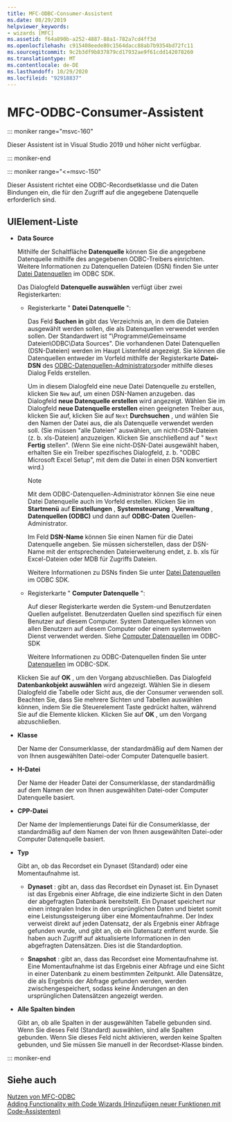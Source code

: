 ```yaml
---
title: MFC-ODBC-Consumer-Assistent
ms.date: 08/29/2019
helpviewer_keywords:
- wizards [MFC]
ms.assetid: f64a890b-a252-4887-88a1-782a7cd4ff3d
ms.openlocfilehash: c915408eede80c1564dacc88ab7b9354bd72fc11
ms.sourcegitcommit: 9c2b3df9b837879cd17932ae9f61cdd142078260
ms.translationtype: MT
ms.contentlocale: de-DE
ms.lasthandoff: 10/29/2020
ms.locfileid: "92918837"
---
```

# <a name="mfc-odbc-consumer-wizard"></a>MFC-ODBC-Consumer-Assistent

::: moniker range="msvc-160"

Dieser Assistent ist in Visual Studio 2019 und höher nicht verfügbar.

::: moniker-end

::: moniker range="<=msvc-150"

Dieser Assistent richtet eine ODBC-Recordsetklasse und die Daten Bindungen ein, die für den Zugriff auf die angegebene Datenquelle erforderlich sind.

## <a name="uielement-list"></a>UIElement-Liste

- **Data Source**

  Mithilfe der Schaltfläche **Datenquelle** können Sie die angegebene Datenquelle mithilfe des angegebenen ODBC-Treibers einrichten. Weitere Informationen zu Datenquellen Dateien (DSN) finden Sie unter [Datei Datenquellen](/sql/odbc/reference/file-data-sources) im ODBC SDK.

  Das Dialogfeld **Datenquelle auswählen** verfügt über zwei Registerkarten:

  - Registerkarte " **Datei Datenquelle** ":

     Das Feld **Suchen in** gibt das Verzeichnis an, in dem die Dateien ausgewählt werden sollen, die als Datenquellen verwendet werden sollen. Der Standardwert ist "\Programme\Gemeinsame Dateien\ODBC\Data Sources". Die vorhandenen Datei Datenquellen (DSN-Dateien) werden im Haupt Listenfeld angezeigt. Sie können die Datenquellen entweder im Vorfeld mithilfe der Registerkarte **Datei-DSN** des [ODBC-Datenquellen-Administrators](/sql/odbc/admin/odbc-data-source-administrator)oder mithilfe dieses Dialog Felds erstellen.

     Um in diesem Dialogfeld eine neue Datei Datenquelle zu erstellen, klicken Sie `New` auf, um einen DSN-Namen anzugeben. das Dialogfeld **neue Datenquelle erstellen** wird angezeigt. Wählen Sie im Dialogfeld **neue Datenquelle erstellen** einen geeigneten Treiber aus, klicken Sie auf, klicken Sie auf `Next` **Durchsuchen** , und wählen Sie den Namen der Datei aus, die als Datenquelle verwendet werden soll. (Sie müssen "alle Dateien" auswählen, um nicht-DSN-Dateien (z. b. xls-Dateien) anzuzeigen. Klicken Sie anschließend auf " `Next` **Fertig** stellen". (Wenn Sie eine nicht-DSN-Datei ausgewählt haben, erhalten Sie ein Treiber spezifisches Dialogfeld, z. b. "ODBC Microsoft Excel Setup", mit dem die Datei in einen DSN konvertiert wird.)

     > [!NOTE]
     > Mit dem ODBC-Datenquellen-Administrator können Sie eine neue Datei Datenquelle auch im Vorfeld erstellen. Klicken Sie im **Startmenü** auf **Einstellungen** , **Systemsteuerung** , **Verwaltung** , **Datenquellen (ODBC)** und dann auf **ODBC-Daten** Quellen-Administrator.

     Im Feld **DSN-Name** können Sie einen Namen für die Datei Datenquelle angeben. Sie müssen sicherstellen, dass der DSN-Name mit der entsprechenden Dateierweiterung endet, z. b. xls für Excel-Dateien oder MDB für Zugriffs Dateien.

     Weitere Informationen zu DSNs finden Sie unter [Datei Datenquellen](/sql/odbc/reference/file-data-sources) im ODBC SDK.

  - Registerkarte " **Computer Datenquelle** ":

     Auf dieser Registerkarte werden die System-und Benutzerdaten Quellen aufgelistet. Benutzerdaten Quellen sind spezifisch für einen Benutzer auf diesem Computer. System Datenquellen können von allen Benutzern auf diesem Computer oder einem systemweiten Dienst verwendet werden. Siehe [Computer Datenquellen](/sql/odbc/reference/machine-data-sources) im ODBC-SDK

     Weitere Informationen zu ODBC-Datenquellen finden Sie unter [Datenquellen](/sql/odbc/reference/data-sources) im ODBC-SDK.

  Klicken Sie auf **OK** , um den Vorgang abzuschließen. Das Dialogfeld **Datenbankobjekt auswählen** wird angezeigt. Wählen Sie in diesem Dialogfeld die Tabelle oder Sicht aus, die der Consumer verwenden soll. Beachten Sie, dass Sie mehrere Sichten und Tabellen auswählen können, indem Sie die Steuerelement Taste gedrückt halten, während Sie auf die Elemente klicken. Klicken Sie auf **OK** , um den Vorgang abzuschließen.

- **Klasse**

   Der Name der Consumerklasse, der standardmäßig auf dem Namen der von Ihnen ausgewählten Datei-oder Computer Datenquelle basiert.

- **H-Datei**

   Der Name der Header Datei der Consumerklasse, der standardmäßig auf dem Namen der von Ihnen ausgewählten Datei-oder Computer Datenquelle basiert.

- **CPP-Datei**

   Der Name der Implementierungs Datei für die Consumerklasse, der standardmäßig auf dem Namen der von Ihnen ausgewählten Datei-oder Computer Datenquelle basiert.

- **Typ**

   Gibt an, ob das Recordset ein Dynaset (Standard) oder eine Momentaufnahme ist.

  - **Dynaset** : gibt an, dass das Recordset ein Dynaset ist. Ein Dynaset ist das Ergebnis einer Abfrage, die eine indizierte Sicht in den Daten der abgefragten Datenbank bereitstellt. Ein Dynaset speichert nur einen integralen Index in den ursprünglichen Daten und bietet somit eine Leistungssteigerung über eine Momentaufnahme. Der Index verweist direkt auf jeden Datensatz, der als Ergebnis einer Abfrage gefunden wurde, und gibt an, ob ein Datensatz entfernt wurde. Sie haben auch Zugriff auf aktualisierte Informationen in den abgefragten Datensätzen. Dies ist die Standardoption.

  - **Snapshot** : gibt an, dass das Recordset eine Momentaufnahme ist. Eine Momentaufnahme ist das Ergebnis einer Abfrage und eine Sicht in einer Datenbank zu einem bestimmten Zeitpunkt. Alle Datensätze, die als Ergebnis der Abfrage gefunden werden, werden zwischengespeichert, sodass keine Änderungen an den ursprünglichen Datensätzen angezeigt werden.

- **Alle Spalten binden**

   Gibt an, ob alle Spalten in der ausgewählten Tabelle gebunden sind. Wenn Sie dieses Feld (Standard) auswählen, sind alle Spalten gebunden. Wenn Sie dieses Feld nicht aktivieren, werden keine Spalten gebunden, und Sie müssen Sie manuell in der Recordset-Klasse binden.

::: moniker-end

## <a name="see-also"></a>Siehe auch

[Nutzen von MFC-ODBC](../../mfc/reference/adding-an-mfc-odbc-consumer.md)<br/>
[Adding Functionality with Code Wizards (Hinzufügen neuer Funktionen mit Code-Assistenten)](../../ide/adding-functionality-with-code-wizards-cpp.md)
